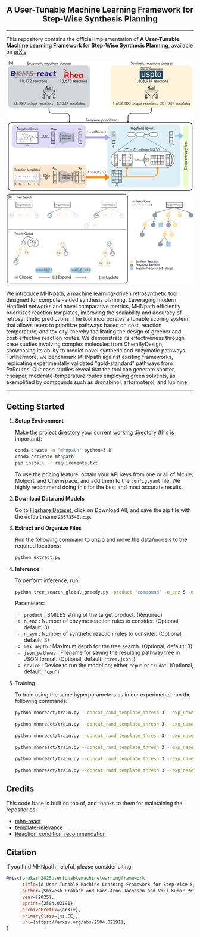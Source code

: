 <div align="center">
<h2>A User-Tunable Machine Learning Framework for Step-Wise Synthesis Planning</h2>

</div>

---

This repository contains the official implementation of **A User-Tunable Machine Learning Framework for Step-Wise Synthesis Planning**, available on [arXiv](https://arxiv.org/abs/2504.02191).

![1a](assets/1a.png)  
![1b](assets/1b.png)

We introduce MHNpath, a machine learning-driven retrosynthetic tool designed for computer-aided synthesis planning. Leveraging modern Hopfield networks and novel comparative metrics, MHNpath efficiently prioritizes reaction templates, improving the scalability and accuracy of retrosynthetic predictions. The tool incorporates a tunable scoring system that allows users to prioritize pathways based on cost, reaction temperature, and toxicity, thereby facilitating the design of greener and cost-effective reaction routes. We demonstrate its effectiveness through case studies involving complex molecules from ChemByDesign, showcasing its ability to predict novel synthetic and enzymatic pathways. Furthermore, we benchmark MHNpath against existing frameworks, replicating experimentally validated "gold-standard" pathways from PaRoutes. Our case studies reveal that the tool can generate shorter, cheaper, moderate-temperature routes employing green solvents, as exemplified by compounds such as dronabinol, arformoterol, and lupinine.

---

## Getting Started

1. **Setup Environment**

   Make the project directory your current working directory (this is important):

   ```bash
   conda create -n "mhnpath" python=3.8
   conda activate mhnpath
   pip install -r requirements.txt
   ```
   To use the pricing feature, obtain your API keys from one or all of Mcule, Molport, and Chemspace, and add them to the `config.yaml` file. We highly recommend doing this for the best and most accurate results.

2. **Download Data and Models**

   Go to [Figshare Dataset](https://figshare.com/articles/dataset/Training_data_trained_models_and_other_required_files_for_A_User-Tunable_Machine_Learning_Framework_for_Step-Wise_Synthesis_Planning_/28673540), click on Download All, and save the zip file with the default name `28673540.zip`.

3. **Extract and Organize Files**

   Run the following command to unzip and move the data/models to the required locations:

   ```bash
   python extract.py
   ```

4. **Inference**

   To perform inference, run:
   ```bash
   python tree_search_global_greedy.py -product "compound" -n_enz 5 -n_syn 5 -max_depth 5 -json_pathway "tree.json" -device "cuda"
   ```

   Parameters:
   - `product` : SMILES string of the target product. (Required)
   - `n_enz` : Number of enzyme reaction rules to consider. (Optional, default: 3)
   - `n_syn` : Number of synthetic reaction rules to consider. (Optional, default: 3)
   - `max_depth` : Maximum depth for the tree search. (Optional, default: 3)
   - `json_pathway` : Filename for saving the resulting pathway tree in JSON format. (Optional, default: `"tree.json"`)
   - `device` : Device to run the model on; either `"cpu"` or `"cuda"`. (Optional, default: `"cpu"`)

5. Training

   To train using the same hyperparameters as in our experiments, run the following commands:

   ```bash
   python mhnreact/train.py --concat_rand_template_thresh 3 --exp_name enz_final --ssretroeval True --csv_path data/enz_mhn_shuffled.csv --save_model True --seed 0 --epoch 11 --dropout 0.01 --lr 1e-4 --hopf_beta 0.035 --hopf_association_activation 'Tanh' --norm_input False --temp_encoder_layers 2 --batch_size 32 > enz_final.txt
   ```
   ```bash
   python mhnreact/train.py --concat_rand_template_thresh 3 --exp_name syn1_final --ssretroeval True --csv_path data/syn_mhn_split_1.csv --save_model True --seed 0 --epoch 11 --dropout 0.01 --lr 1e-4 --hopf_beta 0.035 --hopf_association_activation 'Tanh' --norm_input False --temp_encoder_layers 2 --batch_size 32 > syn1_final.txt
   ```
   ```bash
   python mhnreact/train.py --concat_rand_template_thresh 3 --exp_name syn2_final --ssretroeval True --csv_path data/syn_mhn_split_2.csv --save_model True --seed 0 --epoch 11 --dropout 0.01 --lr 1e-4 --hopf_beta 0.035 --hopf_association_activation 'Tanh' --norm_input False --temp_encoder_layers 2 --batch_size 32 > syn2_final.txt
   ```
   ```bash
   python mhnreact/train.py --concat_rand_template_thresh 3 --exp_name syn3_final --ssretroeval True --csv_path data/syn_mhn_split_3.csv --save_model True --seed 0 --epoch 11 --dropout 0.01 --lr 1e-4 --hopf_beta 0.035 --hopf_association_activation 'Tanh' --norm_input False --temp_encoder_layers 2 --batch_size 32 > syn3_final.txt
   ```
   ```bash
   python mhnreact/train.py --concat_rand_template_thresh 3 --exp_name syn4_final --ssretroeval True --csv_path data/syn_mhn_split_4.csv --save_model True --seed 0 --epoch 11 --dropout 0.01 --lr 1e-4 --hopf_beta 0.035 --hopf_association_activation 'Tanh' --norm_input False --temp_encoder_layers 2 --batch_size 32 > syn4_final.txt
   ```
   ```bash
   python mhnreact/train.py --concat_rand_template_thresh 3 --exp_name syn5_final --ssretroeval True --csv_path data/syn_mhn_split_5.csv --save_model True --seed 0 --epoch 11 --dropout 0.01 --lr 1e-4 --hopf_beta 0.035 --hopf_association_activation 'Tanh' --norm_input False --temp_encoder_layers 2 --batch_size 32 > syn5_final.txt
   ```

## Credits

This code base is built on top of, and thanks to them for maintaining the repositories:

- [mhn-react](https://github.com/ml-jku/mhn-react)
- [template-relevance](https://gitlab.com/mefortunato/template-relevance)
- [Reaction_condition_recommendation](https://github.com/Coughy1991/Reaction_condition_recommendation)

## Citation

If you find MHNpath helpful, please consider citing:

```bibtex
@misc{prakash2025usertunablemachinelearningframework,
      title={A User-Tunable Machine Learning Framework for Step-Wise Synthesis Planning}, 
      author={Shivesh Prakash and Hans-Arno Jacobsen and Viki Kumar Prasad},
      year={2025},
      eprint={2504.02191},
      archivePrefix={arXiv},
      primaryClass={cs.CE},
      url={https://arxiv.org/abs/2504.02191}, 
}
```
